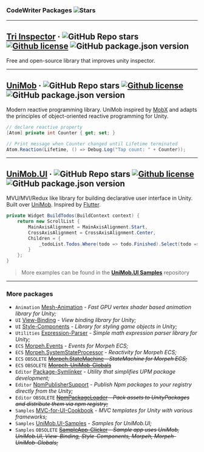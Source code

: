 ### CodeWriter Packages ![Stars](https://img.shields.io/github/stars/codewriter-packages?style=social)

<hr>

## [Tri Inspector](https://github.com/codewriter-packages/Tri-Inspector) &middot; ![GitHub Repo stars](https://img.shields.io/github/stars/codewriter-packages/Tri-Inspector?style=flat-square) [![Github license](https://img.shields.io/github/license/codewriter-packages/Tri-Inspector.svg?style=flat-square)](#) ![GitHub package.json version](https://img.shields.io/github/package-json/v/codewriter-packages/Tri-Inspector?style=flat-square)
Free and open-source library that improves unity inspector.

<hr>

## [UniMob](https://github.com/codewriter-packages/UniMob) &middot; ![GitHub Repo stars](https://img.shields.io/github/stars/codewriter-packages/unimob?style=flat-square) [![Github license](https://img.shields.io/github/license/codewriter-packages/UniMob.svg?style=flat-square)](#) ![GitHub package.json version](https://img.shields.io/github/package-json/v/codewriter-packages/UniMob?style=flat-square)
Modern reactive programming library. UniMob inspired by [MobX](https://github.com/mobxjs/mobx) and adapts the principles of object-oriented reactive programming for Unity.

```csharp
// declare reactive property
[Atom] private int Counter { get; set; }

// Print message when Counter changed until Lifetime terminated
Atom.Reaction(Lifetime, () => Debug.Log("Tap count: " + Counter));
```

<hr>

## [UniMob.UI](https://github.com/codewriter-packages/unimob.ui) &middot; ![GitHub Repo stars](https://img.shields.io/github/stars/codewriter-packages/unimob.ui?style=flat-square) [![Github license](https://img.shields.io/github/license/codewriter-packages/UniMob.UI.svg?style=flat-square)](#) ![GitHub package.json version](https://img.shields.io/github/package-json/v/codewriter-packages/UniMob.UI?style=flat-square)
MVU/MVI/Redux like library for building declarative user interface in Unity. Built over [UniMob](https://github.com/codewriter-packages/UniMob). Inspired by [Flutter](https://github.com/flutter/flutter).

```csharp
private Widget BuildTodos(BuildContext context) {
    return new ScrollList {
        MainAxisAlignment = MainAxisAlignment.Start,
        CrossAxisAlignment = CrossAxisAlignment.Center,
        Children = {
            _todoList.Todos.Where(todo => todo.Finished).Select(todo => new TodoWidget(todo.Id))
        }
    };
}
```

> More examples can be found in the **[UniMob.UI Samples](https://github.com/codewriter-packages/UniMob.UI-Samples#readme)** repository

<hr>

### More packages
- `Animation` [Mesh-Animation](https://github.com/codewriter-packages/Mesh-Animation)  - *Fast GPU vertex shader based animation library for Unity;*
- `UI` [View-Binding](https://github.com/codewriter-packages/View-Binding) - *View binding library for Unity;*
- `UI` [Style-Components](https://github.com/codewriter-packages/Style-Components) - *Library for styling game objects in Unity;*
- `Utilities` [Expression-Parser](https://github.com/codewriter-packages/Expression-Parser) - *Simple math expression parser library for Unity;*
- `ECS` [Morpeh.Events](https://github.com/codewriter-packages/Morpeh.Events) - *Events for Morpeh ECS;*
- `ECS` [Morpeh.SystemStateProcessor](https://github.com/codewriter-packages/Morpeh.SystemStateProcessor) - *Reactivity for Morpeh ECS;*
- `ECS` `OBSOLETE` ~~[Morpeh.StateMachine](https://github.com/codewriter-packages/Morpeh.StateMachine) - *StateMachine for Morpeh ECS;*~~
- `ECS` `OBSOLETE` ~~[Morpeh-UniMob-Globals](https://github.com/codewriter-packages/Morpeh-UniMob-Globals)~~
- `Editor` [Package-Symlinker](https://github.com/codewriter-packages/Package-Symlinker) - *Utility that simplifies UPM package development;*
- `Editor` [NpmPublisherSupport](https://github.com/codewriter-packages/NpmPublisherSupport) - *Publish Npm packages to your registry directly from the Unity;*
- `Editor` `OBSOLETE` ~~[NpmPackageLoader](https://github.com/codewriter-packages/NpmPackageLoader) - *Pack assets to UnityPackages and distribute them via npm registry;*~~
- `Samples` [MVC-for-UI-Cookbook](https://github.com/codewriter-packages/MVC-for-UI-Cookbook) - *MVC templates for Unity with various frameworks;*
- `Samples` [UniMob.UI-Samples](https://github.com/codewriter-packages/UniMob.UI-Samples) - *Samples for UniMob.UI;*
- `Samples` `OBSOLETE` ~~[SampleApp-Clicker](https://github.com/codewriter-packages/SampleApp-Clicker) - *Sample app uses UniMob, UniMob.UI, View-Binding, Style-Components, Morpeh, Morpeh-UniMob-Globals;*~~

